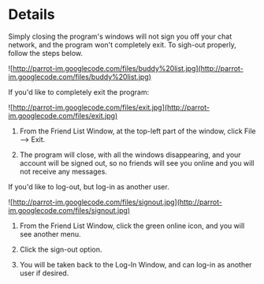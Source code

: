 # Details #

Simply closing the program's windows will not sign you off your chat network, and the program won't completely exit. To sigh-out properly, follow the steps below.

![http://parrot-im.googlecode.com/files/buddy%20list.jpg](http://parrot-im.googlecode.com/files/buddy%20list.jpg)

If you'd like to completely exit the program:

![http://parrot-im.googlecode.com/files/exit.jpg](http://parrot-im.googlecode.com/files/exit.jpg)

1. From the Friend List Window, at the top-left part of the window, click File --> Exit.

2. The program will close, with all the windows disappearing, and your account will be signed out, so no friends will see you online and you will not receive any messages.

If you'd like to log-out, but log-in as another user.

![http://parrot-im.googlecode.com/files/signout.jpg](http://parrot-im.googlecode.com/files/signout.jpg)

1. From the Friend List Window, click the green online icon, and you will see another menu.

2. Click the sign-out option.

3. You will be taken back to the Log-In Window, and can log-in as another user if desired.